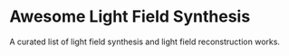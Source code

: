 # Awesome Light Field Synthesis

A curated list of light field synthesis and light field reconstruction works.

